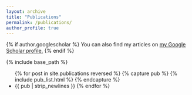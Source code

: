 ```yaml
---
layout: archive
title: "Publications"
permalink: /publications/
author_profile: true
---
```


{% if author.googlescholar %}
  You can also find my articles on <u><a href="{{author.googlescholar}}">my Google Scholar profile</a>.</u>
{% endif %}

{% include base_path %}

<ul>
{% for post in site.publications reversed %}
  {% capture pub %} {% include pub_list.html %} {% endcapture %} <li> {{ pub | strip_newlines }}
{% endfor %}
</ul>
